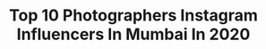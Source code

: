 ---
title: Top 10 Photographers Instagram Influencers In Mumbai In 2020
description: >-
  Find top photographers Instagram influencers in Mumbai in 2020. Most popular hashtags: #photographer #fashion #quarantinelife #travel.
platform: Instagram
profiles:
  - username: "rahuljhangiani"
    fullname: >-
      Rahul Jhangiani
    location: "India"
    followers: 147878
    engagement: 366
    commentsToLikes: 0.012710
    id: ck0w3gyr7tcsb0i19wpzqanix
    verified: true
    hashtags: "#parineetichopra, #cover, #rakulpreetsingh, #ballet"
  - username: "mitz_patil"
    fullname: >-
      Mitesh Patil
    location: "India"
    followers: 247169
    engagement: 733
    commentsToLikes: 0.015535
    id: ck14guhwq73ab0i19fasgqsa0
    verified: false
    hashtags: "#nustaharamkhor, #goprohero8, #spreadkhushiya, #galaxya51"
  - username: "starryeyes2054"
    fullname: >-
      Star Udyawar
    location: "India"
    followers: 16842
    engagement: 890
    commentsToLikes: 0.084994
    id: ck5cciyplhg8l0i11eheisl5s
    verified: false
    hashtags: "#fashiondesigner, #pixaloop, #himachalpradesh, #shotonmoment"
  - username: "vishallangthasa"
    fullname: >-
      Vishal Langthasa
    location: "India"
    followers: 14543
    engagement: 1659
    commentsToLikes: 0.017118
    id: ck5zwr1b56lt60i143vbdwe6c
    verified: false
    hashtags: "#houseplants, #modi, #lumix, #easter"
  - username: "rdb_photographyy"
    fullname: >-
      RDB
    location: "India"
    followers: 10215
    engagement: 501
    commentsToLikes: 0.005839
    id: ck6twh36trxzq0j719d944hol
    verified: false
    hashtags: "#imengaged, #modeling, #bridetobe, #instagram"
  - username: "rainbow_kissed"
    fullname: >-
      Rishabh
    location: "India"
    followers: 8133
    engagement: 3669
    commentsToLikes: 0.002694
    id: ckaotsfebxarr0i78d11b6gt3
    verified: false
    hashtags: "#beach, #sequin, #casualstyle, #look"
  - username: "aapno.jaisalmer_7773"
    fullname: >-
      official_page_👑50k
    location: "India"
    followers: 39563
    engagement: 84
    commentsToLikes: 0.025052
    id: ck0vyg3hk3t880i19w4lno198
    verified: false
    hashtags: "#bannalog, #jaisalmerblog, #jaisalmertrip, #love"
  - username: "deepak.mali"
    fullname: >-
      Deepak Mali.
    location: "India"
    followers: 6213
    engagement: 895
    commentsToLikes: 0.031252
    id: ck15srtugeib10i19f1qztfan
    verified: false
    hashtags: "#beautiful, #adventurous, #adventuretime, #travocompany"
  - username: "haram_khor_"
    fullname: >-
      Ganesh Vanare
    location: "India"
    followers: 283532
    engagement: 539
    commentsToLikes: 0.017342
    id: ck0ttus934edx0i19s8197zh6
    verified: true
    hashtags: "#natgeo, #marvelcomics, #light, #mondayblues"
  - username: "setmywed"
    fullname: >-
      SetMyWed.com
    location: "India"
    followers: 105063
    engagement: 158
    commentsToLikes: 0.004737
    id: ck5zoyabgrlzn0i14jvlvb4l4
    verified: false
    hashtags: "#sabyasachisaree, #weddingoutfits, #weddinginspo, #weddingvideographer"
---